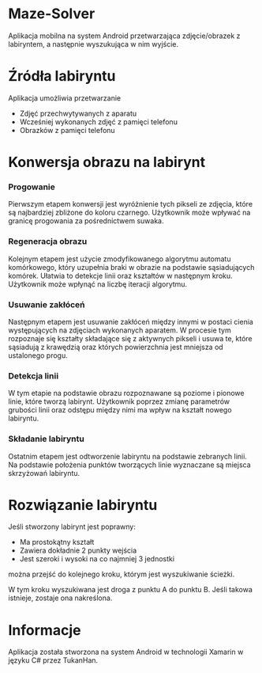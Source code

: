 ﻿# Maze-Solver

Aplikacja mobilna na system Android przetwarzająca zdjęcie/obrazek z labiryntem, a następnie wyszukująca w nim
wyjście.

# Źródła labiryntu

Aplikacja umożliwia przetwarzanie
* Zdjęć przechwytywanych z aparatu
* Wcześniej wykonanych zdjęć z pamięci telefonu
* Obrazków z pamięci telefonu

# Konwersja obrazu na labirynt

### Progowanie

Pierwszym etapem konwersji jest wyróżnienie tych pikseli ze zdjęcia, które są najbardziej zbliżone do koloru
czarnego. Użytkownik może wpływać na granicę progowania za pośrednictwem suwaka.

### Regeneracja obrazu

Kolejnym etapem jest użycie zmodyfikowanego algorytmu automatu komórkowego, który uzupełnia braki w obrazie na
podstawie sąsiadujących komórek. Ułatwia to detekcje linii oraz kształtów w następnym kroku. Użytkownik może
wpłynąć na liczbę iteracji algorytmu.

### Usuwanie zakłóceń

Następnym etapem jest usuwanie zakłóceń między innymi w postaci cienia występujących na zdjęciach wykonanych
aparatem. W procesie tym rozpoznaje się kształty składające się z aktywnych pikseli i usuwa te, które sąsiadują z krawędzią oraz których powierzchnia jest mniejsza od ustalonego progu.

### Detekcja linii

W tym etapie na podstawie obrazu rozpoznawane są poziome i pionowe linie, które tworzą labirynt. Użytkownik poprzez zmianę parametrów grubości linii oraz odstępu między nimi ma wpływ na kształt nowego labiryntu.

### Składanie labiryntu

Ostatnim etapem jest odtworzenie labiryntu na podstawie zebranych linii. Na podstawie położenia punktów tworzących linie wyznaczane są miejsca skrzyżowań labiryntu.

# Rozwiązanie labiryntu

Jeśli stworzony labirynt jest poprawny:
* Ma prostokątny kształt
* Zawiera dokładnie 2 punkty wejścia
* Jest szeroki i wysoki na co najmniej 3 jednostki

można przejść do kolejnego kroku, którym jest wyszukiwanie ścieżki.

W tym kroku wyszukiwana jest droga z punktu A do punktu B. Jeśli takowa istnieje, zostaje ona nakreślona.

# Informacje

Aplikacja została stworzona na system Android w technologii Xamarin w języku C# przez TukanHan.
